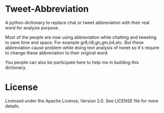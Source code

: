 # Tweet-Abbreviation
A python dictionary to replace chat or tweet abbreviation with their real word for analysis purpose.

Most of the people are now using abbreviation while chatting and tweeting to save time and space.
For example gr8,ri8,gn,gm,b4,etc. But these abbreviation cause problem while doing text analysis of 
tweet so it's require to change these abbreviation to their original word.

You people can also be participate here to help me in building this dictionary.

# License
Licensed under the Apache License, Version 2.0. See LICENSE file for more details.
